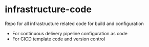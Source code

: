 # infrastructure-code
Repo for all infrastructure related code for build and configuration
* For continuous delivery pipeline configuration as code
* For CICD template code and version control
